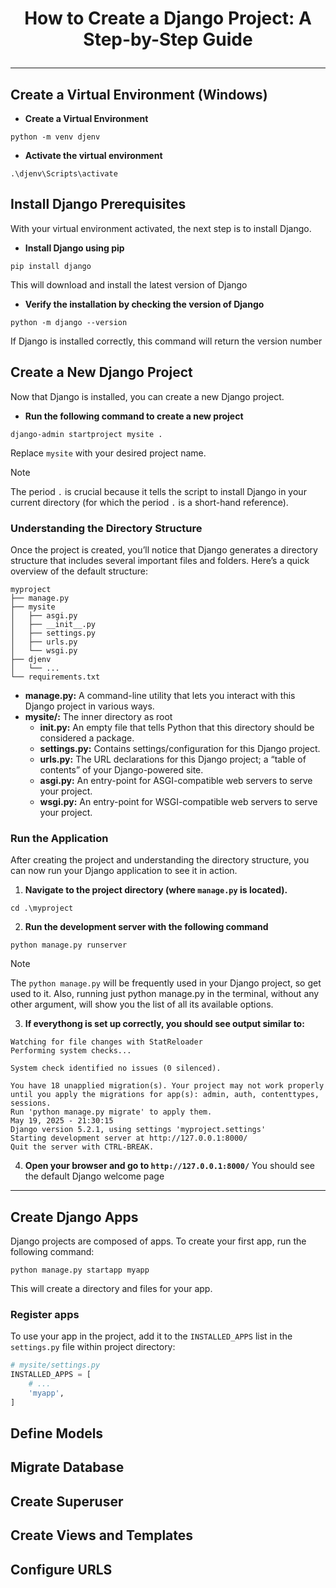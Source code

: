 # <p align="center">How to Create a Django Project: A Step-by-Step Guide</p>
---

## Create a Virtual Environment (Windows)
* **Create a Virtual Environment**
```
python -m venv djenv
```
* **Activate the virtual environment**
```
.\djenv\Scripts\activate
```
## Install Django Prerequisites
With your virtual environment activated, the next step is to install Django.
* **Install Django using pip**
```
pip install django
```
This will download and install the latest version of Django
* **Verify the installation by checking the version of Django**
```
python -m django --version
```
If Django is installed correctly, this command will return the version number

## Create a New Django Project
Now that Django is installed, you can create a new Django project.
* **Run the following command to create a new project**
```
django-admin startproject mysite .
```
Replace `mysite` with your desired project name.

> [!NOTE]
> The period `.` is crucial because it tells the script to install Django in your current directory (for which the period `.` is a short-hand reference).

### Understanding the Directory Structure
Once the project is created, you’ll notice that Django generates a directory structure that includes several important files and folders. Here’s a quick overview of the default structure:
```
myproject
├── manage.py
├── mysite
│   ├── asgi.py
│   ├── __init__.py
│   ├── settings.py
│   ├── urls.py
│   └── wsgi.py
├── djenv
│   └── ...
└── requirements.txt

```
* **manage.py:** A command-line utility that lets you interact with this Django project in various ways.
* **mysite/:** The inner directory as root
  * **init.py:** An empty file that tells Python that this directory should be considered a package.
  * **settings.py:** Contains settings/configuration for this Django project.
  * **urls.py:** The URL declarations for this Django project; a “table of contents” of your Django-powered site.
  * **asgi.py:** An entry-point for ASGI-compatible web servers to serve your project.
  * **wsgi.py:** An entry-point for WSGI-compatible web servers to serve your project.

### Run the Application
After creating the project and understanding the directory structure, you can now run your Django application to see it in action.
1. **Navigate to the project directory (where `manage.py` is located).**
```
cd .\myproject
```
2. **Run the development server with the following command**
```
python manage.py runserver
```
> [!NOTE]
> The `python manage.py` will be frequently used in your Django project, so get used to it. Also, running just python manage.py in the terminal, without any other argument, will show you the list of all its available options.

3. **If everythong is set up correctly, you should see output similar to:**
```
Watching for file changes with StatReloader
Performing system checks...

System check identified no issues (0 silenced).

You have 18 unapplied migration(s). Your project may not work properly until you apply the migrations for app(s): admin, auth, contenttypes, sessions.
Run 'python manage.py migrate' to apply them.
May 19, 2025 - 21:30:15
Django version 5.2.1, using settings 'myproject.settings'
Starting development server at http://127.0.0.1:8000/
Quit the server with CTRL-BREAK.
```
4. **Open your browser and go to `http://127.0.0.1:8000/`**
You should see the default Django welcome page

---
## Create Django Apps
Django projects are composed of apps. To create your first app, run the following command:
```
python manage.py startapp myapp
```
This will create a directory and files for your app.

### Register apps
To use your app in the project, add it to the `INSTALLED_APPS` list in the `settings.py` file within project directory:
```python
# mysite/settings.py
INSTALLED_APPS = [
    # ...
    'myapp',
]
```

## Define Models


## Migrate Database

## Create Superuser

## Create Views and Templates

## Configure URLS









